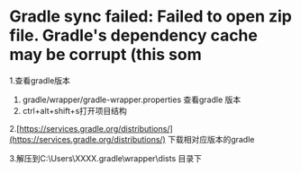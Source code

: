 # Gradle sync failed: Failed to open zip file.					Gradle's dependency cache may be corrupt \(this som

1.查看gradle版本

1. gradle/wrapper/gradle-wrapper.properties 查看gradle 版本
2. ctrl+alt+shift+s打开项目结构

2.[https://services.gradle.org/distributions/](https://services.gradle.org/distributions/) 下载相对应版本的gradle

3.解压到C:\Users\XXXX\.gradle\wrapper\dists 目录下

